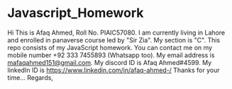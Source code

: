 # Javascript_Homework
Hi This is Afaq Ahmed, Roll No. PIAIC57080. I am currently living in Lahore and enrolled in panaverse course led by "Sir Zia". My section is "C".
This repo consists of my JavaScript homework.
You can contact me on my mobile number +92 333 7455893 (Whatsapp too). My email address is mafaqahmed151@gmail.com.
My discord ID is Afaq Ahmed#4599.
My linkedIn ID is https://www.linkedin.com/in/afaq-ahmed-/
Thanks for your time...
Regards,
